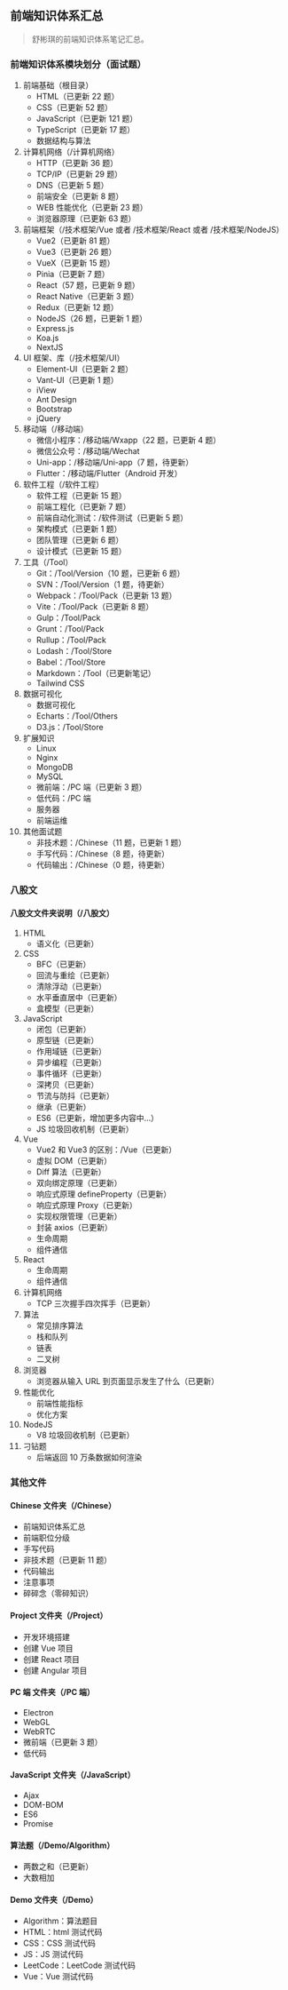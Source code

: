 <!--
 * @Author: Shu Binqi
 * @Date: 2023-02-28 18:37:33
 * @LastEditors: Shu Binqi
 * @LastEditTime: 2023-03-03 22:11:06
 * @Description: 前端面试题汇总
 * @Version: 1.0.0
 * @FilePath: \interviewQuestions\README.md
-->

## 前端知识体系汇总

> 舒彬琪的前端知识体系笔记汇总。

### 前端知识体系模块划分（面试题）

1. 前端基础（根目录）
   - HTML（已更新 22 题）
   - CSS（已更新 52 题）
   - JavaScript（已更新 121 题）
   - TypeScript（已更新 17 题）
   - 数据结构与算法
2. 计算机网络（/计算机网络）
   - HTTP（已更新 36 题）
   - TCP/IP（已更新 29 题）
   - DNS（已更新 5 题）
   - 前端安全（已更新 8 题）
   - WEB 性能优化（已更新 23 题）
   - 浏览器原理（已更新 63 题）
3. 前端框架（/技术框架/Vue 或者 /技术框架/React 或者 /技术框架/NodeJS）
   - Vue2（已更新 81 题）
   - Vue3（已更新 26 题）
   - VueX（已更新 15 题）
   - Pinia（已更新 7 题）
   - React（57 题，已更新 9 题）
   - React Native（已更新 3 题）
   - Redux（已更新 12 题）
   - NodeJS（26 题，已更新 1 题）
   - Express.js
   - Koa.js
   - NextJS
4. UI 框架、库（/技术框架/UI）
   - Element-UI（已更新 2 题）
   - Vant-UI（已更新 1 题）
   - iView
   - Ant Design
   - Bootstrap
   - jQuery
5. 移动端（/移动端）
   - 微信小程序：/移动端/Wxapp（22 题，已更新 4 题）
   - 微信公众号：/移动端/Wechat
   - Uni-app：/移动端/Uni-app（7 题，待更新）
   - Flutter：/移动端/Flutter（Android 开发）
6. 软件工程（/软件工程）
   - 软件工程（已更新 15 题）
   - 前端工程化（已更新 7 题）
   - 前端自动化测试：/软件测试（已更新 5 题）
   - 架构模式（已更新 1 题）
   - 团队管理（已更新 6 题）
   - 设计模式（已更新 15 题）
7. 工具（/Tool）
   - Git：/Tool/Version（10 题，已更新 6 题）
   - SVN：/Tool/Version（1 题，待更新）
   - Webpack：/Tool/Pack（已更新 13 题）
   - Vite：/Tool/Pack（已更新 8 题）
   - Gulp：/Tool/Pack
   - Grunt：/Tool/Pack
   - Rullup：/Tool/Pack
   - Lodash：/Tool/Store
   - Babel：/Tool/Store
   - Markdown：/Tool（已更新笔记）
   - Tailwind CSS
8. 数据可视化
   - 数据可视化
   - Echarts：/Tool/Others
   - D3.js：/Tool/Store
9. 扩展知识
   - Linux
   - Nginx
   - MongoDB
   - MySQL
   - 微前端：/PC 端（已更新 3 题）
   - 低代码：/PC 端
   - 服务器
   - 前端运维
10. 其他面试题
    - 非技术题：/Chinese（11 题，已更新 1 题）
    - 手写代码：/Chinese（8 题，待更新）
    - 代码输出：/Chinese（0 题，待更新）

### 八股文

#### 八股文文件夹说明（/八股文）

1. HTML
   - 语义化（已更新）
2. CSS
   - BFC（已更新）
   - 回流与重绘（已更新）
   - 清除浮动（已更新）
   - 水平垂直居中（已更新）
   - 盒模型（已更新）
3. JavaScript
   - 闭包（已更新）
   - 原型链（已更新）
   - 作用域链（已更新）
   - 异步编程（已更新）
   - 事件循环（已更新）
   - 深拷贝（已更新）
   - 节流与防抖（已更新）
   - 继承（已更新）
   - ES6（已更新，增加更多内容中...）
   - JS 垃圾回收机制（已更新）
4. Vue
   - Vue2 和 Vue3 的区别：/Vue（已更新）
   - 虚拟 DOM（已更新）
   - Diff 算法（已更新）
   - 双向绑定原理（已更新）
   - 响应式原理 defineProperty（已更新）
   - 响应式原理 Proxy（已更新）
   - 实现权限管理（已更新）
   - 封装 axios（已更新）
   - 生命周期
   - 组件通信
5. React
   - 生命周期
   - 组件通信
6. 计算机网络
   - TCP 三次握手四次挥手（已更新）
7. 算法
   - 常见排序算法
   - 栈和队列
   - 链表
   - 二叉树
8. 浏览器
   - 浏览器从输入 URL 到页面显示发生了什么（已更新）
9. 性能优化
   - 前端性能指标
   - 优化方案
10. NodeJS
    - V8 垃圾回收机制（已更新）
11. 刁钻题
    - 后端返回 10 万条数据如何渲染

### 其他文件

#### Chinese 文件夹（/Chinese）

- 前端知识体系汇总
- 前端职位分级
- 手写代码
- 非技术题（已更新 11 题）
- 代码输出
- 注意事项
- 碎碎念（零碎知识）

#### Project 文件夹（/Project）

- 开发环境搭建
- 创建 Vue 项目
- 创建 React 项目
- 创建 Angular 项目

#### PC 端 文件夹（/PC 端）

- Electron
- WebGL
- WebRTC
- 微前端（已更新 3 题）
- 低代码

#### JavaScript 文件夹（/JavaScript）

- Ajax
- DOM-BOM
- ES6
- Promise

#### 算法题（/Demo/Algorithm）

- 两数之和（已更新）
- 大数相加

#### Demo 文件夹（/Demo）

- Algorithm：算法题目
- HTML：html 测试代码
- CSS：CSS 测试代码
- JS：JS 测试代码
- LeetCode：LeetCode 测试代码
- Vue：Vue 测试代码
